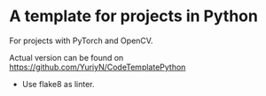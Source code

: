 # A template for projects in Python

For projects with PyTorch and OpenCV.

Actual version can be found on https://github.com/YuriyN/CodeTemplatePython

- Use flake8 as linter.
